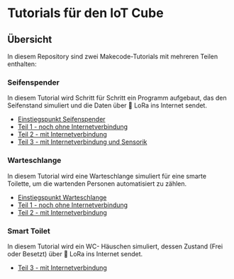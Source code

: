 # Tutorials für den IoT Cube

## Übersicht

In diesem Repository sind zwei Makecode-Tutorials mit mehreren Teilen enthalten:

### Seifenspender

In diesem Tutorial wird Schritt für Schritt ein Programm aufgebaut, das den Seifenstand simuliert und die Daten über 🛜 LoRa ins Internet sendet.

* [Einstiegspunkt Seifenspender](https://makecode.microbit.org/#tutorial:github:reifab/pxt-iot-tutorial/docs/tutorials/seifenspender-overview)
* [Teil 1 - noch ohne Internetverbindung](https://makecode.microbit.org/#tutorial:github:reifab/pxt-iot-tutorial/docs/tutorials/seifenspender-part-1)
* [Teil 2 - mit Internetverbindung](https://makecode.microbit.org/#tutorial:github:reifab/pxt-iot-tutorial/docs/tutorials/seifenspender-part-2)
* [Teil 3 - mit Internetverbindung und Sensorik](https://makecode.microbit.org/#tutorial:github:reifab/pxt-iot-tutorial/docs/tutorials/seifenspender-part-3)

### Warteschlange

In diesem Tutorial wird eine Warteschlange simuliert für eine smarte Toilette, um die wartenden Personen automatisiert zu zählen.

* [Einstiegspunkt Warteschlange](https://makecode.microbit.org/#tutorial:github:reifab/pxt-iot-tutorial/docs/tutorials/warteschlange-overview)
* [Teil 1 - noch ohne Internetverbindung](https://makecode.microbit.org/#tutorial:github:reifab/pxt-iot-tutorial/docs/tutorials/warteschlange-sensorik-part-1)
* [Teil 2 - mit Internetverbindung](https://makecode.microbit.org/#tutorial:github:reifab/pxt-iot-tutorial/docs/tutorials/warteschlange-sensorik-part-2)


### Smart Toilet

In diesem Tutorial wird ein WC- Häuschen simuliert, dessen Zustand (Frei oder Besetzt) über 🛜 LoRa ins Internet sendet.

* [Teil 3 - mit Internetverbindung](https://makecode.microbit.org/#tutorial:github:reifab/pxt-iot-tutorial/docs/tutorials/smart-toilet-part-3)

